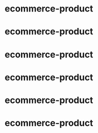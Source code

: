# ecommerce-product
# ecommerce-product
# ecommerce-product
# ecommerce-product
# ecommerce-product
# ecommerce-product
